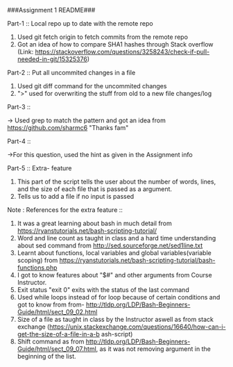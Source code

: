 ###Assignment 1 README###

Part-1 :: Local repo up to date with the remote repo

1. Used git fetch origin to fetch commits from the remote repo
2. Got an idea of how to compare SHA1 hashes through Stack overflow (Link: https://stackoverflow.com/questions/3258243/check-if-pull-needed-in-git/15325376)

Part-2 :: Put all uncommited changes in a file

1. Used git diff command for the uncommited changes
2. ">" used for overwriting the stuff from old to a new file changes/log

Part-3 :: 

-> Used grep to match the pattern and got an idea from https://github.com/sharmc6 "Thanks fam"
 
Part-4 ::

->For this question, used the hint as given in the Assignment info

Part-5 :: Extra- feature

1. This part of the script tells the user about the number of words, lines, and the size of each file that is passed as a argument.
2. Tells us to add a file if no input is passed

Note : References for the extra feature ::

1. It was a great learning about bash in much detail from https://ryanstutorials.net/bash-scripting-tutorial/
2. Word and line count as taught in class and a hard time understanding about sed command from http://sed.sourceforge.net/sed1line.txt
3. Learnt about functions, local variables and global variables(variable scoping) from https://ryanstutorials.net/bash-scripting-tutorial/bash-functions.php
4. I got to know features about "$#" and other arguments from Course Instructor.
5. Exit status "exit 0" exits with the status of the last command
6. Used while loops instead of for loop because of certain conditions and got to know from from- http://tldp.org/LDP/Bash-Beginners-Guide/html/sect_09_02.html
7. Size of a file as taught in class by the Instructor aswell as from stack exchange (https://unix.stackexchange.com/questions/16640/how-can-i-get-the-size-of-a-file-in-a-b   ash-script)
8. Shift command as from http://tldp.org/LDP/Bash-Beginners-Guide/html/sect_09_07.html, as it was not removing argument in the beginning of the list.
